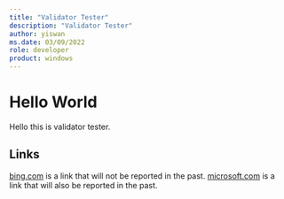 ```yaml
---
title: "Validator Tester"
description: "Validator Tester"
author: yiswan
ms.date: 03/09/2022
role: developer
product: windows
---
```


# Hello World

Hello this is validator tester.

## Links

[bing.com](http://bing.com) is a link that will not be reported in the past.
[microsoft.com](http://microsoft.com/abc) is a link that will also be reported in the past.